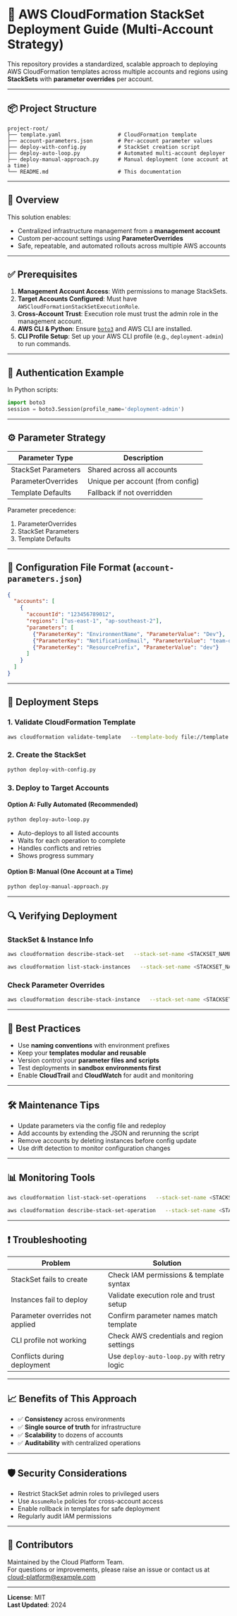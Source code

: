 
# 🧰 AWS CloudFormation StackSet Deployment Guide (Multi-Account Strategy)

This repository provides a standardized, scalable approach to deploying AWS CloudFormation templates across multiple accounts and regions using **StackSets** with **parameter overrides** per account.

---

## 📦 Project Structure

```
project-root/
├── template.yaml                  # CloudFormation template
├── account-parameters.json        # Per-account parameter values
├── deploy-with-config.py          # StackSet creation script
├── deploy-auto-loop.py            # Automated multi-account deployer
├── deploy-manual-approach.py      # Manual deployment (one account at a time)
└── README.md                      # This documentation
```

---

## 🧭 Overview

This solution enables:
- Centralized infrastructure management from a **management account**
- Custom per-account settings using **ParameterOverrides**
- Safe, repeatable, and automated rollouts across multiple AWS accounts

---

## ✅ Prerequisites

1. **Management Account Access**: With permissions to manage StackSets.
2. **Target Accounts Configured**: Must have `AWSCloudFormationStackSetExecutionRole`.
3. **Cross-Account Trust**: Execution role must trust the admin role in the management account.
4. **AWS CLI & Python**: Ensure [`boto3`](https://boto3.amazonaws.com/v1/documentation/api/latest/index.html) and AWS CLI are installed.
5. **CLI Profile Setup**: Set up your AWS CLI profile (e.g., `deployment-admin`) to run commands.

---

## 🔐 Authentication Example

In Python scripts:
```python
import boto3
session = boto3.Session(profile_name='deployment-admin')
```

---

## ⚙️ Parameter Strategy

| Parameter Type | Description |
|----------------|-------------|
| StackSet Parameters | Shared across all accounts |
| ParameterOverrides | Unique per account (from config) |
| Template Defaults | Fallback if not overridden |

Parameter precedence:
1. ParameterOverrides
2. StackSet Parameters
3. Template Defaults

---

## 🧾 Configuration File Format (`account-parameters.json`)

```json
{
  "accounts": [
    {
      "accountId": "123456789012",
      "regions": ["us-east-1", "ap-southeast-2"],
      "parameters": [
        {"ParameterKey": "EnvironmentName", "ParameterValue": "Dev"},
        {"ParameterKey": "NotificationEmail", "ParameterValue": "team-dev@example.com"},
        {"ParameterKey": "ResourcePrefix", "ParameterValue": "dev"}
      ]
    }
  ]
}
```

---

## 🚀 Deployment Steps

### 1. Validate CloudFormation Template
```bash
aws cloudformation validate-template   --template-body file://template.yaml   --profile deployment-admin
```

### 2. Create the StackSet
```bash
python deploy-with-config.py
```

### 3. Deploy to Target Accounts

#### Option A: Fully Automated (Recommended)
```bash
python deploy-auto-loop.py
```

- Auto-deploys to all listed accounts
- Waits for each operation to complete
- Handles conflicts and retries
- Shows progress summary

#### Option B: Manual (One Account at a Time)
```bash
python deploy-manual-approach.py
```

---

## 🔍 Verifying Deployment

### StackSet & Instance Info
```bash
aws cloudformation describe-stack-set   --stack-set-name <STACKSET_NAME>   --profile deployment-admin

aws cloudformation list-stack-instances   --stack-set-name <STACKSET_NAME>   --profile deployment-admin
```

### Check Parameter Overrides
```bash
aws cloudformation describe-stack-instance   --stack-set-name <STACKSET_NAME>   --stack-instance-account <ACCOUNT_ID>   --stack-instance-region <REGION>   --profile deployment-admin   --query 'StackInstance.ParameterOverrides'
```

---

## 🧠 Best Practices

- Use **naming conventions** with environment prefixes
- Keep your **templates modular and reusable**
- Version control your **parameter files and scripts**
- Test deployments in **sandbox environments first**
- Enable **CloudTrail** and **CloudWatch** for audit and monitoring

---

## 🛠️ Maintenance Tips

- Update parameters via the config file and redeploy
- Add accounts by extending the JSON and rerunning the script
- Remove accounts by deleting instances before config update
- Use drift detection to monitor configuration changes

---

## 📊 Monitoring Tools

```bash
aws cloudformation list-stack-set-operations   --stack-set-name <STACKSET_NAME>   --profile deployment-admin

aws cloudformation describe-stack-set-operation   --stack-set-name <STACKSET_NAME>   --operation-id <OPERATION_ID>   --profile deployment-admin
```

---

## ❗ Troubleshooting

| Problem | Solution |
|---------|----------|
| StackSet fails to create | Check IAM permissions & template syntax |
| Instances fail to deploy | Validate execution role and trust setup |
| Parameter overrides not applied | Confirm parameter names match template |
| CLI profile not working | Check AWS credentials and region settings |
| Conflicts during deployment | Use `deploy-auto-loop.py` with retry logic |

---

## 📈 Benefits of This Approach

- ✅ **Consistency** across environments
- ✅ **Single source of truth** for infrastructure
- ✅ **Scalability** to dozens of accounts
- ✅ **Auditability** with centralized operations

---

## 🛡️ Security Considerations

- Restrict StackSet admin roles to privileged users
- Use `AssumeRole` policies for cross-account access
- Enable rollback in templates for safe deployment
- Regularly audit IAM permissions

---

## 👥 Contributors

Maintained by the Cloud Platform Team.  
For questions or improvements, please raise an issue or contact us at [cloud-platform@example.com](mailto:cloud-platform@example.com)

---

**License**: MIT  
**Last Updated**: 2024
